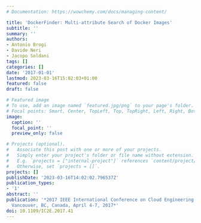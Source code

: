 ```yaml
---
# Documentation: https://wowchemy.com/docs/managing-content/

title: 'DockerFinder: Multi-attribute Search of Docker Images'
subtitle: ''
summary: ''
authors:
- Antonio Brogi
- Davide Neri
- Jacopo Soldani
tags: []
categories: []
date: '2017-01-01'
lastmod: 2023-03-16T15:02:03+01:00
featured: false
draft: false

# Featured image
# To use, add an image named `featured.jpg/png` to your page's folder.
# Focal points: Smart, Center, TopLeft, Top, TopRight, Left, Right, BottomLeft, Bottom, BottomRight.
image:
  caption: ''
  focal_point: ''
  preview_only: false

# Projects (optional).
#   Associate this post with one or more of your projects.
#   Simply enter your project's folder or file name without extension.
#   E.g. `projects = ["internal-project"]` references `content/project/deep-learning/index.md`.
#   Otherwise, set `projects = []`.
projects: []
publishDate: '2023-03-16T14:02:02.796537Z'
publication_types:
- '1'
abstract: ''
publication: '*2017 IEEE International Conference on Cloud Engineering, IC2E 2017,
  Vancouver, BC, Canada, April 4-7, 2017*'
doi: 10.1109/IC2E.2017.41
---
```

